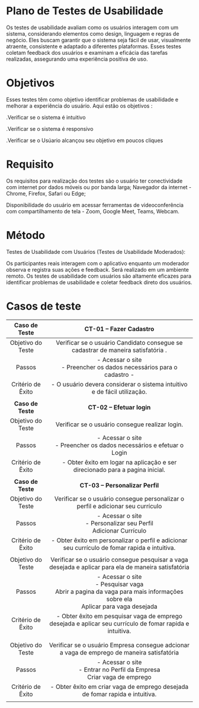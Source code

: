 # Plano de Testes de Usabilidade

Os testes de usabilidade avaliam como os usuários interagem com um sistema, considerando elementos como design, linguagem e regras de negócio. Eles buscam garantir que o sistema seja fácil de usar, visualmente atraente, consistente e adaptado a diferentes plataformas. Esses testes coletam feedback dos usuários e examinam a eficácia das tarefas realizadas, assegurando uma experiência positiva de uso.

# Objetivos

Esses testes têm como objetivo identificar problemas de usabilidade e melhorar a experiência do usuário. Aqui estão os objetivos :

.Verificar se o sistema é intuitivo

.Verificar se o sistema é responsivo

.Verificar se o Usúario alcançou seu objetivo em poucos cliques


# Requisito 

Os requisitos para realização dos testes são o usuário ter conectividade com internet por dados móveis ou por banda larga; Navegador da internet - Chrome, Firefox, Safari ou Edge; 

Disponibilidade do usuário em acessar ferramentas de videoconferência com compartilhamento de tela - Zoom, Google Meet, Teams, Webcam.

# Método 

Testes de Usabilidade com Usuários (Testes de Usabilidade Moderados):

Os participantes reais interagem com o aplicativo enquanto um moderador observa e registra suas ações e feedback. Será realizado em um ambiente remoto. Os testes de usabilidade com usuários são altamente eficazes para identificar problemas de usabilidade e coletar feedback direto dos usuários.

# Casos de teste


| **Caso de Teste** 	| **CT-01 – Fazer Cadastro** 	|
|:---:	|:---:	|
|	Objetivo do Teste 	| Verificar se o  usuário Candidato consegue se cadastrar de maneira satisfatória . |
| Passos 	| - Acessar o site <br> - Preencher os dados necessários para o cadastro  -<br>  |
|Critério de Êxito | - O usuário devera considerar o sistema intuitivo e de fácil utilização. |
|  	|  	|
| **Caso de Teste** 	| **CT-02 – Efetuar login**	|
| Objetivo do Teste 	| Verificar se o usuário consegue realizar login. |
| Passos 	| - Acessar o site <br> - Preencher os dados necessários e efetuar o Login |
|Critério de Êxito | - Obter êxito em logar na aplicação e ser direcionado para a pagina inicial. |
|  	|  	|
| **Caso de Teste** 	| **CT-03 – Personalizar Perfil**	|
| Objetivo do Teste 	| Verificar se o usuário consegue personalizar o perfil e adicionar seu currículo |
| Passos 	| - Acessar o site <br> - Personalizar seu Perfil <br> Adicionar Currículo  |
|Critério de Êxito | - Obter êxito em personalizar o perfil e adicionar seu currículo de fomar rapida e intuitiva. |
|  	|  	|| **Caso de Teste** 	| **CT-04 – Aplicanndo para Vaga**	|
| Objetivo do Teste 	| Verificar se o usuário consegue pesquisar a vaga desejada e aplicar para ela de maneira satisfatória |
| Passos 	| - Acessar o site <br> - Pesquisar vaga <br> Abrir a pagina da vaga para mais informações sobre ela <br> Aplicar para vaga desejada |
|Critério de Êxito | - Obter êxito em pesquisar vaga de emprego desejada e aplicar seu currículo de fomar rapida e intuitiva. |
|  	|  	|
|  	|  	|| **Caso de Teste** 	| **CT-05 – Criação de Vaga**	|
| Objetivo do Teste 	| Verificar se o usuário Empresa consegue adcionar a vaga de emprego de maneira satisfatória |
| Passos 	| - Acessar o site <br> - Entrar no Perfil da Empresa <br> Criar vaga de emprego <br> |
|Critério de Êxito | - Obter êxito em criar vaga de emprego desejada de fomar rapida e intuitiva. |
|  	|  	|










